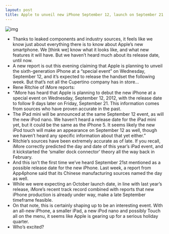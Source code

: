 ```yaml
---
layout: post
title: Apple to unveil new iPhone September 12, launch on September 21
---
```

![img](http://media.idownloadblog.com/wp-content/uploads/2012/07/sept-12-calendar.jpg)
* Thanks to leaked components and industry sources, it feels like we know just about everything there is to know about Apple’s new smartphone. We [think we] know what it looks like, and what new features it will have. But we haven’t heard much about its release date, until now.
* A new report is out this evening claiming that Apple is planning to unveil the sixth-generation iPhone at a “special event” on Wednesday, September 12, and it’s expected to release the handset the following week. But that’s not all the Cupertino company has in store…
* Rene Ritchie of iMore reports:
* “iMore has heard that Apple is planning to debut the new iPhone at a special event on Wednesday, September 12, 2012, with the release date to follow 9 days later on Friday, September 21. This information comes from sources who have proven accurate in the past.
* The iPad mini will be announced at the same September 12 event, as will the new iPod nano. We haven’t heard a release date for the iPad mini yet, but it could be the same as the iPhone 5. It seems likely the new iPod touch will make an appearance on September 12 as well, though we haven’t heard any specific information about that yet either.”
* Ritchie’s sources have been extremely accurate as of late. If you recall, iMore correctly predicted the day and date of this year’s iPad event, and it kickstarted the ‘smaller dock connector’ theory all the way back in February.
* And this isn’t the first time we’ve heard September 21st mentioned as a possible release date for the new iPhone. Last week, a report from App4phone said that its Chinese manufacturing sources named the day as well.
* While we were expecting an October launch date, in line with last year’s release, iMore’s recent track record combined with reports that new iPhone production is already under way, make a late September timeframe feasible.
* On that note, this is certainly shaping up to be an interesting event. With an all-new iPhone, a smaller iPad, a new iPod nano and possibly Touch all on the menu, it seems like Apple is gearing up for a serious holiday quarter.
* Who’s excited?


